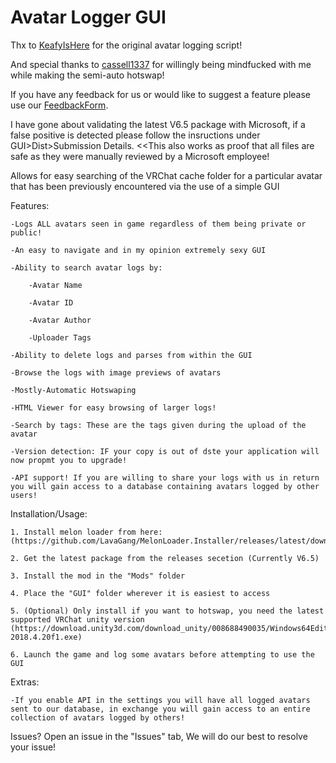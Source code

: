 # Avatar Logger GUI

Thx to [KeafyIsHere](https://github.com/KeafyIsHere) for the original avatar logging script!

And special thanks to [cassell1337](https://github.com/cassell1337) for willingly being mindfucked with me while making the semi-auto hotswap!

If you have any feedback for us or would like to suggest a feature please use our [FeedbackForm](https://forms.gle/QifnS6ZSa8fse9yF7).

I have gone about validating the latest V6.5 package with Microsoft, if a false positive is detected please follow the insructions under GUI>Dist>Submission Details. <<This also works as proof that all files are safe as they were manually reviewed by a Microsoft employee!

Allows for easy searching of the VRChat cache folder for a particular avatar that has been previously encountered via the use of a simple GUI

Features:

	-Logs ALL avatars seen in game regardless of them being private or public!
	
	-An easy to navigate and in my opinion extremely sexy GUI
	
	-Ability to search avatar logs by:
	
		-Avatar Name
		
		-Avatar ID
		
		-Avatar Author
		
		-Uploader Tags
		
	-Ability to delete logs and parses from within the GUI
	
	-Browse the logs with image previews of avatars
	
	-Mostly-Automatic Hotswaping
	
	-HTML Viewer for easy browsing of larger logs!
	
	-Search by tags: These are the tags given during the upload of the avatar
	
	-Version detection: IF your copy is out of dste your application will now propmt you to upgrade!

    -API support! If you are willing to share your logs with us in return you will gain access to a database containing avatars logged by other users!

Installation/Usage:
	
    1. Install melon loader from here: (https://github.com/LavaGang/MelonLoader.Installer/releases/latest/download/MelonLoader.Installer.exe)

    2. Get the latest package from the releases secetion (Currently V6.5)

    3. Install the mod in the "Mods" folder

    4. Place the "GUI" folder wherever it is easiest to access

    5. (Optional) Only install if you want to hotswap, you need the latest supported VRChat unity version (https://download.unity3d.com/download_unity/008688490035/Windows64EditorInstaller/UnitySetup64-2018.4.20f1.exe)

    6. Launch the game and log some avatars before attempting to use the GUI

Extras:

    -If you enable API in the settings you will have all logged avatars sent to our database, in exchange you will gain access to an entire collection of avatars logged by others!

Issues? Open an issue in the "Issues" tab, We will do our best to resolve your issue!
